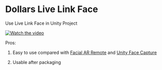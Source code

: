 # Dollars Live Link Face

Use Live Link Face in Unity Project

[![Watch the video](https://img.youtube.com/vi/ngy8vYPSrGk/0.jpg)](https://youtu.be/ngy8vYPSrGk)

Pros:

1. Easy to use compared with [Facial AR Remote](https://github.com/Unity-Technologies/facial-ar-remote) and [Unity Face Capture](https://docs.unity3d.com/Packages/com.unity.live-capture@latest)

2. Usable after packaging
